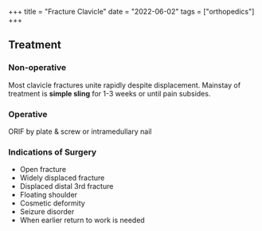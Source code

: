+++
title = "Fracture Clavicle"
date = "2022-06-02"
tags = ["orthopedics"]
+++

## Treatment

### Non-operative
Most clavicle fractures unite rapidly despite displacement. Mainstay of treatment is **simple sling** for 1-3 weeks or until pain subsides.

### Operative
ORIF by plate & screw or intramedullary nail

### Indications of Surgery
- Open fracture
- Widely displaced fracture
- Displaced distal 3rd fracture
- Floating shoulder
- Cosmetic deformity
- Seizure disorder
- When earlier return to work is needed
